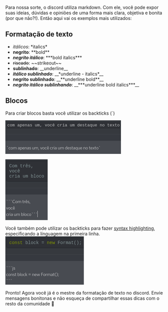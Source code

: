 Para nossa sorte, o discord utiliza markdown. Com ele, você pode expor suas ideias, dúvidas e opiniões de uma forma mais clara, objetiva e bonita (por que não?!). Então aqui vai os exemplos mais utilizados:

## Formatação de texto

- *itálicos*: \*italics\*
- **negrito**: \*\*bold\*\*
- ***negrito itálico***: \*\*\*bold italics\*\*\*
- ~~riscado~~: \~\~strikeout\~\~
- __sublinhado__: \_\_underline\_\_
- __*itálico sublinhado*__: \_\_\*underline - italics\*\_\_
- __**negrito sublinhado**__: \_\_\*\*underline bold\*\*\_\_
- __***negrito itálico sublinhando***__: \_\_\*\*\*underline bold italics\*\*\*\_\_

## Blocos
Para criar blocos basta você utilizar os backticks (`)
  
![Com apenas um, você cria um destaque no texto](assets/one-backtick.png)

![Com três, você cria um bloco](assets/three-backtick.png)

Você também pode utilizar os backticks para fazer [syntax highlighting](https://highlightjs.org/static/demo/), especificando a línguagem na primeira linha.
![Bloco com syntax highlighting](assets/syntax-highlighting.png)

Pronto! Agora você já é o mestre da formatação de texto no discord. Envie mensagens bonitonas e não esqueça de compartilhar essas dicas com o resto da comunidade :rocket:
